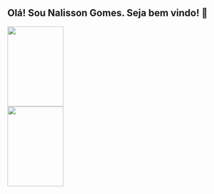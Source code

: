 ## Olá! Sou Nalisson Gomes. Seja bem vindo! 👋
<div>
  <a href="https://github.com/nalissongm">
  <img width="50%" height="180em" src="https://github-readme-stats.vercel.app/api?username=nalissongm&show_icons=true&theme=dark&include_all_commits=true&count_private=true"/>
  <img width="50%" height="180em" src="https://github-readme-stats.vercel.app/api/top-langs/?username=nalissongm&layout=compact&langs_count=7&theme=dark"/>
</div>

<!--
**nalissongm/nalissongm** is a ✨ _special_ ✨ repository because its `README.md` (this file) appears on your GitHub profile.

Here are some ideas to get you started:

- 🔭 I’m currently working on ...
- 🌱 I’m currently learning ...
- 👯 I’m looking to collaborate on ...
- 🤔 I’m looking for help with ...
- 💬 Ask me about ...
- 📫 How to reach me: ...
- 😄 Pronouns: ...
- ⚡ Fun fact: ...
-->
